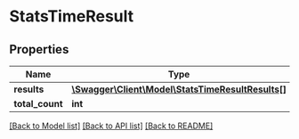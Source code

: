 # StatsTimeResult

## Properties
Name | Type | Description | Notes
------------ | ------------- | ------------- | -------------
**results** | [**\Swagger\Client\Model\StatsTimeResultResults[]**](StatsTimeResultResults.md) |  | [optional] 
**total_count** | **int** |  | [optional] 

[[Back to Model list]](../../README.md#documentation-for-models) [[Back to API list]](../../README.md#documentation-for-api-endpoints) [[Back to README]](../../README.md)

